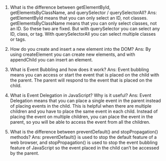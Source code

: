 1. What is the difference between getElementById, getElementsByClassName, and querySelector / querySelectorAll?
Ans: getElementById means that you can only select an ID, not classes. getElementsByClassName means that you can only select classes, not an ID. So these two are fixed. But with querySelector you can select any ID, class, or tag. With querySelectorAll you can select multiple classes or tags.

2. How do you create and insert a new element into the DOM?
Ans: By using createElement you can create new elements, and with appendChild you can insert an element.

3. What is Event Bubbling and how does it work?
Ans: Event bubbling means you can access or start the event that is placed on the child with the parent. The parent will respond to the event that is placed on the child.

4. What is Event Delegation in JavaScript? Why is it useful?
Ans: Event Delegation means that you can place a single event in the parent instead of placing events in the child. This is helpful when there are multiple children and you have to place the same event in each child. Instead of placing the event on multiple children, you can place the event in the parent, so you will be able to access the event from all the children.

5. What is the difference between preventDefault() and stopPropagation() methods?
Ans: preventDefault() is used to stop the default feature of a web browser, and stopPropagation() is used to stop the event bubbling feature of JavaScript so the event placed in the child can’t be accessed by the parent.
